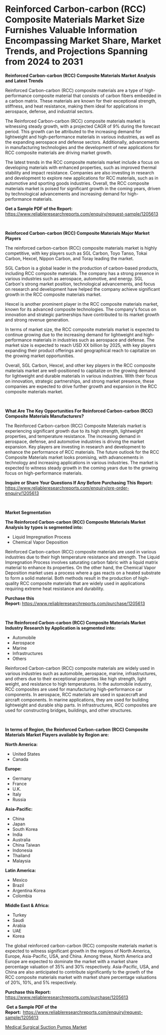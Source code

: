 <p><h1>Reinforced Carbon-carbon (RCC) Composite Materials Market Size Furnishes Valuable Information Encompassing Market Share, Market Trends, and Projections Spanning from 2024 to 2031</h1></p><p><strong>Reinforced Carbon-carbon (RCC) Composite Materials Market Analysis and Latest Trends</strong></p>
<p><p>Reinforced Carbon-carbon (RCC) composite materials are a type of high-performance composite material that consists of carbon fibers embedded in a carbon matrix. These materials are known for their exceptional strength, stiffness, and heat resistance, making them ideal for applications in aerospace, defense, and industrial sectors.</p><p>The Reinforced Carbon-carbon (RCC) composite materials market is witnessing steady growth, with a projected CAGR of 9% during the forecast period. This growth can be attributed to the increasing demand for lightweight and high-performance materials in various industries, as well as the expanding aerospace and defense sectors. Additionally, advancements in manufacturing technologies and the development of new applications for RCC composite materials are driving market growth.</p><p>The latest trends in the RCC composite materials market include a focus on developing materials with enhanced properties, such as improved thermal stability and impact resistance. Companies are also investing in research and development to explore new applications for RCC materials, such as in automotive and sporting goods industries. Overall, the RCC composite materials market is poised for significant growth in the coming years, driven by technological advancements and increasing demand for high-performance materials.</p></p>
<p><strong>Get a Sample PDF of the Report:&nbsp;</strong> <a href="https://www.reliableresearchreports.com/enquiry/request-sample/1205613">https://www.reliableresearchreports.com/enquiry/request-sample/1205613</a></p>
<p>&nbsp;</p>
<p><strong>Reinforced Carbon-carbon (RCC) Composite Materials Major Market Players</strong></p>
<p><p>The reinforced carbon-carbon (RCC) composite materials market is highly competitive, with key players such as SGL Carbon, Toyo Tanso, Tokai Carbon, Hexcel, Nippon Carbon, and Toray leading the market. </p><p>SGL Carbon is a global leader in the production of carbon-based products, including RCC composite materials. The company has a strong presence in various industries such as aerospace, automotive, and energy. SGL Carbon's strong market position, technological advancements, and focus on research and development have helped the company achieve significant growth in the RCC composite materials market.</p><p>Hexcel is another prominent player in the RCC composite materials market, known for its advanced composite technologies. The company's focus on innovation and strategic partnerships have contributed to its market growth and strong revenue generation.</p><p>In terms of market size, the RCC composite materials market is expected to continue growing due to the increasing demand for lightweight and high-performance materials in industries such as aerospace and defense. The market size is expected to reach USD XX billion by 2025, with key players expanding their product offerings and geographical reach to capitalize on the growing market opportunities.</p><p>Overall, SGL Carbon, Hexcel, and other key players in the RCC composite materials market are well-positioned to capitalize on the growing demand for lightweight and durable materials in various industries. With their focus on innovation, strategic partnerships, and strong market presence, these companies are expected to drive further growth and expansion in the RCC composite materials market.</p></p>
<p>&nbsp;</p>
<p><strong>What Are The Key Opportunities For Reinforced Carbon-carbon (RCC) Composite Materials Manufacturers?</strong></p>
<p><p>The Reinforced Carbon-carbon (RCC) Composite Materials market is experiencing significant growth due to its high strength, lightweight properties, and temperature resistance. The increasing demand in aerospace, defense, and automotive industries is driving the market expansion. Key players are investing in research and development to enhance the performance of RCC materials. The future outlook for the RCC Composite Materials market looks promising, with advancements in technology and increasing applications in various industries. The market is expected to witness steady growth in the coming years due to the growing focus on high-performance materials.</p></p>
<p><strong>Inquire or Share Your Questions If Any Before Purchasing This Report:</strong> <a href="https://www.reliableresearchreports.com/enquiry/pre-order-enquiry/1205613">https://www.reliableresearchreports.com/enquiry/pre-order-enquiry/1205613</a></p>
<p>&nbsp;</p>
<p><strong>Market Segmentation</strong></p>
<p><strong>The Reinforced Carbon-carbon (RCC) Composite Materials Market Analysis by types is segmented into:</strong></p>
<p><ul><li>Liquid Impregnation Process</li><li>Chemical Vapor Deposition</li></ul></p>
<p><p>Reinforced Carbon-carbon (RCC) composite materials are used in various industries due to their high temperature resistance and strength. The Liquid Impregnation Process involves saturating carbon fabric with a liquid matrix material to enhance its properties. On the other hand, the Chemical Vapor Deposition market uses a process where a gas reacts on a heated substrate to form a solid material. Both methods result in the production of high-quality RCC composite materials that are widely used in applications requiring extreme heat resistance and durability.</p></p>
<p><strong>Purchase this Report:&nbsp;</strong><a href="https://www.reliableresearchreports.com/purchase/1205613">https://www.reliableresearchreports.com/purchase/1205613</a></p>
<p>&nbsp;</p>
<p><strong>The Reinforced Carbon-carbon (RCC) Composite Materials Market Industry Research by Application is segmented into:</strong></p>
<p><ul><li>Automobile</li><li>Aerospace</li><li>Marine</li><li>Infrastructures</li><li>Others</li></ul></p>
<p><p>Reinforced Carbon-carbon (RCC) composite materials are widely used in various industries such as automobile, aerospace, marine, infrastructures, and others due to their exceptional properties like high strength, light weight, and resistance to high temperatures. In the automobile industry, RCC composites are used for manufacturing high-performance car components. In aerospace, RCC materials are used in spacecraft and aircraft components. In marine applications, they are used for building lightweight and durable ship parts. In infrastructures, RCC composites are used for constructing bridges, buildings, and other structures.</p></p>
<p>&nbsp;</p>
<p><strong>In terms of Region, the Reinforced Carbon-carbon (RCC) Composite Materials Market Players available by Region are:</strong></p>
<p>
    <p> <strong> North America: </strong>
        <ul>
            <li>United States</li>
            <li>Canada</li>
        </ul>
        </p> 
    <p> <strong> Europe: </strong>
        <ul>
            <li>Germany</li>
            <li>France</li>
            <li>U.K.</li>
            <li>Italy</li>
            <li>Russia</li>
        </ul>
        </p> 
    <p> <strong> Asia-Pacific: </strong>
        <ul>
            <li>China</li>
            <li>Japan</li>
            <li>South Korea</li>
            <li>India</li>
            <li>Australia</li>
            <li>China Taiwan</li>
            <li>Indonesia</li>
            <li>Thailand</li>
            <li>Malaysia</li>
        </ul>
        </p> 
    <p> <strong> Latin America: </strong>
        <ul>
            <li>Mexico</li>
            <li>Brazil</li>
            <li>Argentina Korea</li>
            <li>Colombia</li>
        </ul>
        </p> 
    <p> <strong> Middle East & Africa: </strong>
        <ul>
            <li>Turkey</li>
            <li>Saudi</li>
            <li>Arabia</li>
            <li>UAE</li>
            <li>Korea</li>
        </ul>
    </p>
    </p>
<p><p>The global reinforced carbon-carbon (RCC) composite materials market is expected to witness significant growth in the regions of North America, Europe, Asia-Pacific, USA, and China. Among these, North America and Europe are expected to dominate the market with a market share percentage valuation of 35% and 30% respectively. Asia-Pacific, USA, and China are also anticipated to contribute significantly to the growth of the RCC composite materials market with market share percentage valuations of 20%, 10%, and 5% respectively.</p></p>
<p><strong>Purchase this Report: </strong><a href="https://www.reliableresearchreports.com/purchase/1205613">https://www.reliableresearchreports.com/purchase/1205613</a></p>
<p>&nbsp;<strong>Get a Sample PDF of the Report:&nbsp;&nbsp;</strong><a href="https://www.reliableresearchreports.com/enquiry/request-sample/1205613">https://www.reliableresearchreports.com/enquiry/request-sample/1205613</a></p>
<p><strong></strong></p>
<p><p><a href="https://sulfuric-clavicle-d39.notion.site/Medical-Surgical-Suction-Pumps-Market-Size-Growing-and-Forecasted-for-period-from-2024-2031-and-pr-2e6cf6314cb148e29d0989090f6b4e18">Medical Surgical Suction Pumps Market</a></p></p>